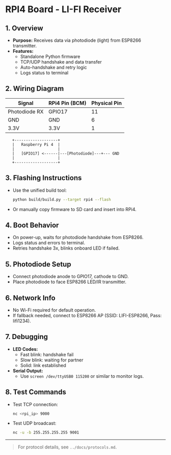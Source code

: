 # RPI4 Board - LI-FI Receiver

## 1. Overview

- **Purpose:** Receives data via photodiode (light) from ESP8266 transmitter.
- **Features:**
  - Standalone Python firmware
  - TCP/UDP handshake and data transfer
  - Auto-handshake and retry logic
  - Logs status to terminal

## 2. Wiring Diagram

| Signal         | RPi4 Pin (BCM) | Physical Pin |
|---------------|----------------|-------------|
| Photodiode RX | GPIO17         | 11          |
| GND           | GND            | 6           |
| 3.3V          | 3.3V           | 1           |

```
   +-------------------+
   |   Raspberry Pi 4  |
   |                   |
   |   [GPIO17] <------|---[Photodiode]---+--- GND
   |                   |
   +-------------------+
```

## 3. Flashing Instructions

- Use the unified build tool:

  ```sh
  python build/build.py --target rpi4 --flash
  ```

- Or manually copy firmware to SD card and insert into RPi4.

## 4. Boot Behavior

- On power-up, waits for photodiode handshake from ESP8266.
- Logs status and errors to terminal.
- Retries handshake 3x, blinks onboard LED if failed.

## 5. Photodiode Setup

- Connect photodiode anode to GPIO17, cathode to GND.
- Place photodiode to face ESP8266 LED/IR transmitter.

## 6. Network Info

- No Wi-Fi required for default operation.
- If fallback needed, connect to ESP8266 AP (SSID: LIFI-ESP8266, Pass: lifi1234).

## 7. Debugging

- **LED Codes:**
  - Fast blink: handshake fail
  - Slow blink: waiting for partner
  - Solid: link established
- **Serial Output:**
  - Use `screen /dev/ttyUSB0 115200` or similar to monitor logs.

## 8. Test Commands

- Test TCP connection:

  ```sh
  nc <rpi_ip> 9000
  ```

- Test UDP broadcast:

  ```sh
  nc -u -b 255.255.255.255 9001
  ```

---

> For protocol details, see `../docs/protocols.md`.
